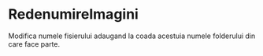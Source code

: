 # RedenumireImagini
Modifica numele fisierului adaugand la coada acestuia numele folderului din care face parte.
